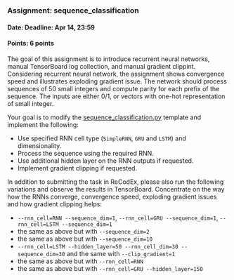 ### Assignment: sequence_classification
#### Date: Deadline: Apr 14, 23:59
#### Points: 6 points

The goal of this assignment is to introduce recurrent neural networks, manual
TensorBoard log collection, and manual gradient clippint. Considering recurrent
neural network, the assignment shows convergence speed and illustrates exploding
gradient issue. The network should process sequences of 50 small integers and
compute parity for each prefix of the sequence. The inputs are either 0/1, or
vectors with one-hot representation of small integer.

Your goal is to modify the
[sequence_classification.py](https://github.com/ufal/npfl114/tree/master/labs/06/sequence_classification.py)
template and implement the following:
- Use specified RNN cell type (`SimpleRNN`, `GRU` and `LSTM`) and dimensionality.
- Process the sequence using the required RNN.
- Use additional hidden layer on the RNN outputs if requested.
- Implement gradient clipping if requested.

In addition to submitting the task in ReCodEx, please also run the following
variations and observe the results in TensorBoard. Concentrate on the way
how the RNNs converge, convergence speed, exploding gradient issues
and how gradient clipping helps:
- `--rnn_cell=RNN --sequence_dim=1`, `--rnn_cell=GRU --sequence_dim=1`, `--rnn_cell=LSTM --sequence_dim=1`
- the same as above but with `--sequence_dim=2`
- the same as above but with `--sequence_dim=10`
- `--rnn_cell=LSTM --hidden_layer=50 --rnn_cell_dim=30 --sequence_dim=30` and the same with `--clip_gradient=1`
- the same as above but with `--rnn_cell=RNN`
- the same as above but with `--rnn_cell=GRU --hidden_layer=150`
